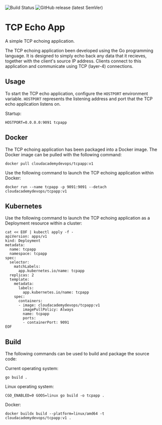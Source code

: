 ![Build Status](https://github.com/cloudacademy/tcp-echo-app/actions/workflows/go.yml/badge.svg)
![GitHub release (latest SemVer)](https://img.shields.io/github/v/release/cloudacademy/tcp-echo-app)

# TCP Echo App
A simple TCP echoing application.

The TCP echoing application been developed using the Go programming language. It is designed to simply echo back any data that it recieves, together with the client's source IP address. Clients connect to this application and communicate using TCP (layer-4) connections.

## Usage
To start the TCP echo application, configure the `HOSTPORT` environment variable. `HOSTPORT` represents the listening address and port that the TCP echo application listens on.

Startup:
```
HOSTPORT=0.0.0.0:9091 tcpapp
```

## Docker
The TCP echoing application has been packaged into a Docker image. The Docker image can be pulled with the following command:

```
docker pull cloudacademydevops/tcpapp:v1
```

Use the following command to launch the TCP echoing application within Docker:
```
docker run --name tcpapp -p 9091:9091 --detach cloudacademydevops/tcpapp:v1
```

## Kubernetes
Use the following command to launch the TCP echoing application as a Deployment resource within a cluster:

```
cat << EOF | kubectl apply -f -
apiVersion: apps/v1
kind: Deployment
metadata:
  name: tcpapp
  namespace: tcpapp
spec:
  selector:
    matchLabels:
      app.kubernetes.io/name: tcpapp
  replicas: 2
  template:
    metadata:
      labels:
        app.kubernetes.io/name: tcpapp
    spec:
      containers:
      - image: cloudacademydevops/tcpapp:v1
        imagePullPolicy: Always
        name: tcpapp
        ports:
        - containerPort: 9091
EOF
```

## Build
The following commands can be used to build and package the source code:

Current operating system:
```
go build .
```

Linux operating system:
```
CGO_ENABLED=0 GOOS=linux go build -o tcpapp .
```

Docker:
```
docker buildx build --platform=linux/amd64 -t cloudacademydevops/tcpapp:v1 .
```